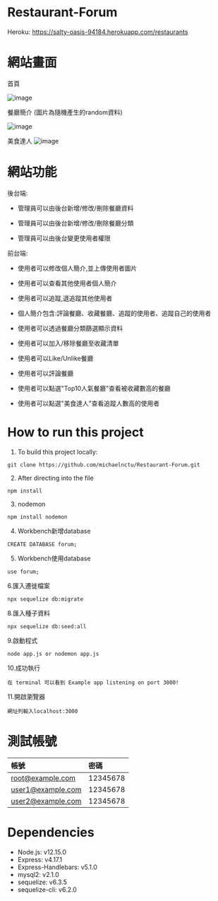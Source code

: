 # Restaurant-Forum

Heroku: https://salty-oasis-94184.herokuapp.com/restaurants

# 網站畫面

首頁

![image](https://user-images.githubusercontent.com/65526955/98906652-734f5380-24f8-11eb-807e-ce8215f6eaf6.png)

餐廳簡介 (圖片為隨機產生的random資料)

![image](https://user-images.githubusercontent.com/65526955/98907225-74cd4b80-24f9-11eb-9935-e87c80cdf0ab.png)

美食達人
![image](https://user-images.githubusercontent.com/65526955/98907910-8d8a3100-24fa-11eb-8eec-180f23b9c33f.png)


# 網站功能

後台端: 

+ 管理員可以由後台新增/修改/刪除餐廳資料

+ 管理員可以由後台新增/修改/刪除餐廳分類

+ 管理員可以由後台變更使用者權限

前台端: 

+ 使用者可以修改個人簡介,並上傳使用者圖片

+ 使用者可以查看其他使用者個人簡介

+ 使用者可以追蹤,退追蹤其他使用者

+ 個人簡介包含:評論餐廳、收藏餐廳、追蹤的使用者、追蹤自己的使用者

+ 使用者可以透過餐廳分類篩選顯示資料

+ 使用者可以加入/移除餐廳至收藏清單

+ 使用者可以Like/Unlike餐廳

+ 使用者可以評論餐廳

+ 使用者可以點選"Top10人氣餐廳"查看被收藏數高的餐廳

+ 使用者可以點選"美食達人"查看追蹤人數高的使用者

# How to run this project
1. To build this project locally:
```
git clone https://github.com/michaelnctu/Restaurant-Forum.git
```
2. After directing into the file
```
npm install
```
3. nodemon
```
npm install nodemon 
```
4. Workbench新增database
```
CREATE DATABASE forum;
```
5. Workbench使用database
```
use forum;
```
6.匯入遷徙檔案
```
npx sequelize db:migrate
```
8.匯入種子資料
```
npx sequelize db:seed:all
```
9.啟動程式
```
node app.js or nodemon app.js
```
10.成功執行
```
在 terminal 可以看到 Example app listening on port 3000!
```
11.開啟瀏覽器
```
網址列輸入localhost:3000
```

# 測試帳號
| 帳號 | 密碼 |
| :------------- | :------------- |
| root@example.com | 12345678  |
| user1@example.com | 12345678  |
| user2@example.com	| 12345678  |


# Dependencies
+ Node.js: v12.15.0
+ Express: v4.17.1
+ Express-Handlebars: v5.1.0
+ mysql2: v2.1.0
+ sequelize: v6.3.5
+ sequelize-cli: v6.2.0


